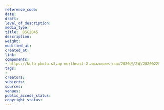 ```yaml
---
reference_code: 
date: 
draft: 
level_of_description: 
media_type: 
title: _DSC2045
description: 
weight: 
modified_at: 
created_at: 
link: 
components:
- https://kctu-photo.s3.ap-northeast-2.amazonaws.com/2020년/2월/20200225_문중원+열사+문제해결+촉구+108배+2일차/_DSC2045.jpg
tags:
- 
creators: 
subjects: 
sources: 
venues: 
public_access_status: 
copyright_status: 
---
```

